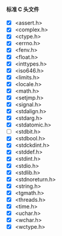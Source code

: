 #### 标准 C 头文件

- [x] <assert.h>
- [x] <complex.h>
- [x] <ctype.h>
- [x] <errno.h>
- [x] <fenv.h>
- [x] <float.h>
- [x] <inttypes.h>
- [x] <iso646.h>
- [x] <limits.h>
- [x] <locale.h>
- [x] <math.h>
- [x] <setjmp.h>
- [x] <signal.h>
- [x] <stdalign.h>
- [x] <stdarg.h>
- [x] <stdatomic.h>
- [ ] <stdbit.h>
- [x] <stdbool.h>
- [x] <stdckdint.h>
- [x] <stddef.h>
- [x] <stdint.h>
- [x] <stdio.h>
- [x] <stdlib.h>
- [x] <stdnoreturn.h>
- [x] <string.h>
- [x] <tgmath.h>
- [x] <threads.h>
- [x] <time.h>
- [x] <uchar.h>
- [x] <wchar.h>
- [x] <wctype.h>